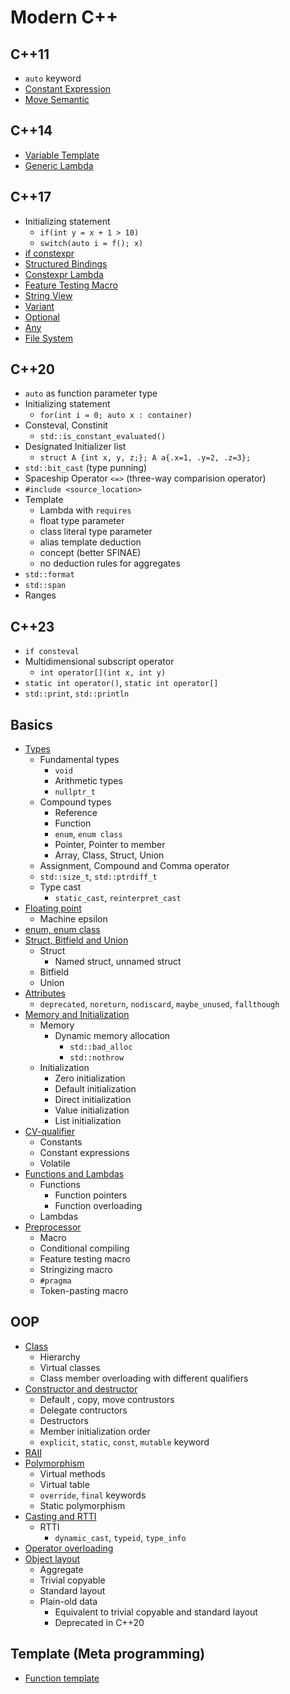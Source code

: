 # Modern C++

## C++11

- `auto` keyword
- [Constant Expression](./src/basics/const.cpp)
- [Move Semantic](./src/oop/ctor-dtor.cpp)

## C++14

- [Variable Template](./src/template/variable.cpp)
- [Generic Lambda](./src/basics/func.cpp)

## C++17

- Initializing statement
  - `if(int y = x + 1 > 10)`
  - `switch(auto i = f(); x)`
- [if constexpr](./src/basics/const-vol.cpp)
- [Structured Bindings](./src/basics/struct-bitfield-union.cpp)
- [Constexpr Lambda](./src/basics/func.cpp)
- [Feature Testing Macro](./src/basics/preproc.cpp)
- [String View](./src/std/string.cpp)
- [Variant](./src/std/variant.cpp)
- [Optional](./src/std/optional-any.cpp)
- [Any](./src/std/optional-any.cpp)
- [File System](./src/std/fs.cpp)

## C++20

- `auto` as function parameter type
- Initializing statement
  - `for(int i = 0; auto x : container)`
- Consteval, Constinit
  - `std::is_constant_evaluated()`
- Designated Initializer list
  - `struct A {int x, y, z;}; A a{.x=1, .y=2, .z=3};`
- `std::bit_cast` (type punning)
- Spaceship Operator `<=>` (three-way comparision operator)
- `#include <source_location>`
- Template
  - Lambda with `requires`
  - float type parameter
  - class literal type parameter
  - alias template deduction
  - concept (better SFINAE)
  - no deduction rules for aggregates
- `std::format`
- `std::span`
- Ranges

## C++23

- `if consteval`
- Multidimensional subscript operator
  - `int operator[](int x, int y)`
- `static int operator()`, `static int operator[]`
- `std::print`, `std::println`

## Basics

- [Types](./src/basics/types.cpp)
  - Fundamental types
    - `void`
    - Arithmetic types
    - `nullptr_t`
  - Compound types
    - Reference
    - Function
    - `enum`, `enum class`
    - Pointer, Pointer to member
    - Array, Class, Struct, Union
  - Assignment, Compound and Comma operator
  - `std::size_t`, `std::ptrdiff_t`
  - Type cast
    - `static_cast`, `reinterpret_cast`
- [Floating point](./src/basics/float.cpp)
  - Machine epsilon
- [enum, enum class](./src/basics/enums.cpp)
- [Struct, Bitfield and Union](./src/basics/struct-bitfield-union.cpp)
  - Struct
    - Named struct, unnamed struct
  - Bitfield
  - Union
- [Attributes](./src/basics/attributes.cpp)
  - `deprecated`, `noreturn`, `nodiscard`, `maybe_unused`, `fallthough`
- [Memory and Initialization](./src/basics/memory-init.cpp)
  - Memory
    - Dynamic memory allocation
      - `std::bad_alloc`
      - `std::nothrow`
  - Initialization
    - Zero initialization
    - Default initialization
    - Direct initialization
    - Value initialization
    - List initialization
- [CV-qualifier](./src/basics/const-vol.cpp)
  - Constants
  - Constant expressions
  - Volatile
- [Functions and Lambdas](./src/basics/func.cpp)
  - Functions
    - Function pointers
    - Function overloading
  - Lambdas
- [Preprocessor](./src/basics/preproc.cpp)
  - Macro
  - Conditional compiling
  - Feature testing macro
  - Stringizing macro
  - `#pragma`
  - Token-pasting macro

## OOP

- [Class](./src/oop/class.cpp)
  - Hierarchy
  - Virtual classes
  - Class member overloading with different qualifiers
- [Constructor and destructor](./src/oop/ctor-dtor.cpp)
  - Default , copy, move contrustors
  - Delegate contructors
  - Destructors
  - Member initialization order
  - `explicit`, `static`, `const`, `mutable` keyword
- [RAII](./src/oop/RAII.cpp)
- [Polymorphism](./src/oop/poly.cpp)
  - Virtual methods
  - Virtual table
  - `override`, `final` keywords
  - Static polymorphism
- [Casting and RTTI](./src/oop/cast-RTTI.cpp)
  - RTTI
    - `dynamic_cast`, `typeid`, `type_info`
- [Operator overloading](./src/oop/oo.cpp)
- [Object layout](./src/oop/object-layout.cpp)
  - Aggregate
  - Trivial copyable
  - Standard layout
  - Plain-old data
    - Equivalent to trivial copyable and standard layout
    - Deprecated in C++20

## Template (Meta programming)

- [Function template](./src/template/func.cpp)
